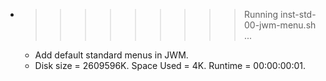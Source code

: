 * >>>>>>>>> Running inst-std-00-jwm-menu.sh ...
  * Add default standard menus in JWM.
  * Disk size = 2609596K. Space Used = 4K. Runtime = 00:00:00:01.
